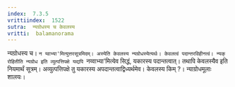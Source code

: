 ```yaml
---
index:  7.3.5
vrittiindex:  1522
sutra:  न्यग्रोधस्य च केवलस्य
vritti:  balamanorama 
---
```


न्यग्रोधस्य च। `न य्वाभ्या'मित्युत्तरसूत्रमिदम्। अस्येति केवलस्य न्यग्रोधस्येत्यर्थः। केवलत्वं पदान्तरविहीनत्वं। न्यक् रोहितीति न्यग्रोध इति व्युत्पत्तिपक्षे यद्यपि `नय्वाभ्या'मित्येव सिद्धं, यकारस्य पदान्तत्वात्। तथापि केवलस्यैव इति नियमार्थं सूत्रम्। अव्युत्पत्तिपक्षे तु यकारस्य अपदान्तत्वाद्विध्यर्थमेव। केवलस्य किम् ?। न्याग्रोधमूलाः शालयः। 

